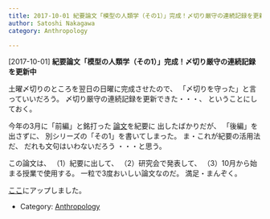 ```yaml
---
title: 2017-10-01 紀要論文「模型の人類学（その1）」完成！〆切り厳守の連続記録を更新中
author: Satoshi Nakagawa
category: Anthropology

---
```


[2017-10-01] **紀要論文「模型の人類学（その1）」完成！〆切り厳守の連続記録を更新中** 

 土曜〆切りのところを翌日の日曜に完成させたので、
「〆切りを守った」と言っていいだろう。
〆切り厳守の連続記録を更新できた・・・、
ということにしておく。

 今年の3月に「前編」と銘打った
[論文](/~satoshi/anthrop/works/paper-2/defeasibility-pub.html)を紀要に
出したばかりだが、
「後編」を出さずに、
別シリーズの「その1」を書いてしまった。
ま・これが紀要の活用法だ、
だれも文句はいわないだろう
・・・と思う。

 この論文は、
（1）紀要に出して、
（2）研究会で発表して、
（3）10月から始まる授業で使用する。
一粒で3度おいしい論文なのだ。
満足・まんぞく。

 [ここ](/~satoshi/anthrop/works/paper-2/model.html)にアップしました。

- Category: [Anthropology](https://merapano.github.io/categories.html#Anthropology)


